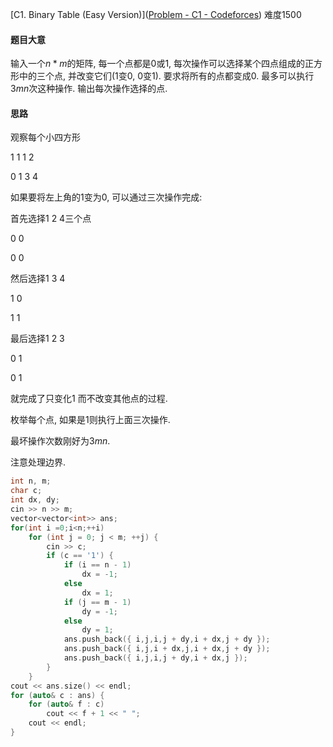 [C1. Binary Table (Easy Version)]([Problem - C1 - Codeforces](https://codeforces.com/contest/1440/problem/C1)) 难度1500

#### 题目大意

输入一个$n*m$的矩阵, 每一个点都是$0$或$1$, 每次操作可以选择某个四点组成的正方形中的三个点, 并改变它们(1变0, 0变1). 要求将所有的点都变成0. 最多可以执行$3mn$次这种操作. 输出每次操作选择的点.

#### 思路

观察每个小四方形

1 1      1 2

0 1      3 4

如果要将左上角的1变为0, 可以通过三次操作完成: 

首先选择1 2 4三个点

0 0 

0 0

然后选择1 3 4

1 0

1 1

最后选择1 2 3

0 1

0 1

就完成了只变化1 而不改变其他点的过程.

枚举每个点, 如果是1则执行上面三次操作.

最坏操作次数刚好为$3mn$.

注意处理边界.



```c++
int n, m;
char c;
int dx, dy;
cin >> n >> m;
vector<vector<int>> ans;
for(int i =0;i<n;++i)
    for (int j = 0; j < m; ++j) {
        cin >> c;
        if (c == '1') {
            if (i == n - 1)
                dx = -1;
            else
                dx = 1;
            if (j == m - 1)
                dy = -1;
            else
                dy = 1;
            ans.push_back({ i,j,i,j + dy,i + dx,j + dy });
            ans.push_back({ i,j,i + dx,j,i + dx,j + dy });
            ans.push_back({ i,j,i,j + dy,i + dx,j });
        }
    }
cout << ans.size() << endl;
for (auto& c : ans) {
    for (auto& f : c)
        cout << f + 1 << " ";
    cout << endl;
}
```

